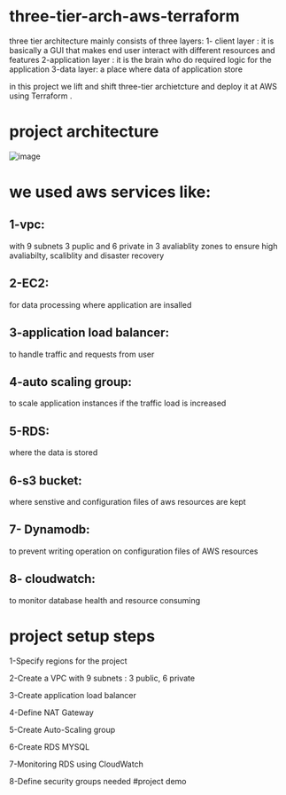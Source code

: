 # three-tier-arch-aws-terraform

three tier architecture mainly consists of three layers: 
1- client layer : it is basically a GUI that makes end user interact with different resources and features 
2-application layer : it is the brain who do required logic for the application 
3-data layer: a place where data of application store 

in this project we lift and shift three-tier archietcture and deploy it at AWS using Terraform  .

# project architecture
![image](https://github.com/hussamelalfy99/three-tier-arch-aws-terraform/assets/44655475/2db23640-b4cb-46f2-a90d-9c4159bcdb6c)

# we used aws services like:
## 1-vpc:
with 9 subnets  3 puplic and 6 private in 3 avaliablity zones to ensure high avaliabilty, scaliblity and disaster recovery 
## 2-EC2:
for data processing where application are insalled 
## 3-application load balancer:
to handle traffic and requests from user 
## 4-auto scaling group:
to scale application instances  if the traffic load is increased 
## 5-RDS:
where the data is stored 
## 6-s3 bucket:
where senstive and configuration files of aws resources are kept 
## 7- Dynamodb: 
to prevent writing operation on configuration files of AWS resources 
## 8- cloudwatch: 
to monitor database health and resource consuming
# project setup steps 

1-Specify regions for the project

2-Create a VPC with 9 subnets : 3 public, 6 private

3-Create application load balancer

4-Define NAT Gateway

5-Create Auto-Scaling group

6-Create RDS MYSQL 

7-Monitoring RDS using CloudWatch

8-Define security groups needed
#project demo 



